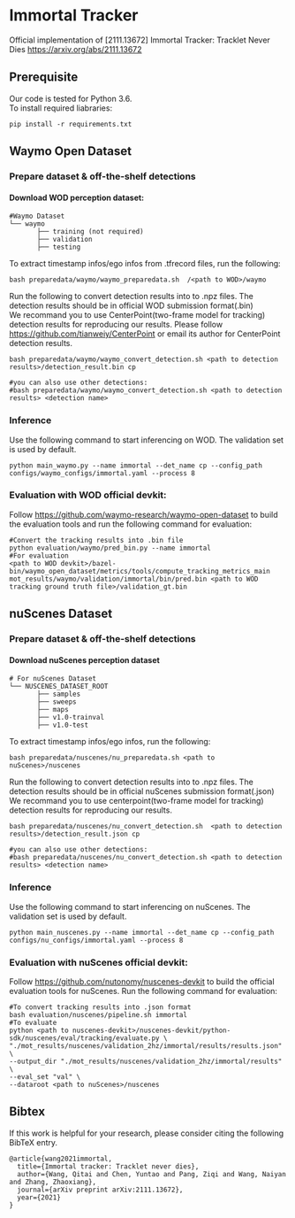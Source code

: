 # Immortal Tracker
Official implementation of [2111.13672] Immortal Tracker: Tracklet Never Dies https://arxiv.org/abs/2111.13672

## Prerequisite
Our code is tested for Python 3.6.\
To install required liabraries:
```
pip install -r requirements.txt
```

## Waymo Open Dataset
### Prepare dataset & off-the-shelf detections
#### Download WOD perception dataset:
```
#Waymo Dataset         
└── waymo
       ├── training (not required)  
       ├── validation   
       ├── testing 
```
To extract timestamp infos/ego infos from .tfrecord files, run the following:
```
bash preparedata/waymo/waymo_preparedata.sh  /<path to WOD>/waymo
```
Run the following to convert detection results into to .npz files. The detection results should be in official WOD submission format(.bin)  
We recommand you to use CenterPoint(two-frame model for tracking) detection results for reproducing our results. Please follow https://github.com/tianweiy/CenterPoint or email its author for CenterPoint detection results.
```
bash preparedata/waymo/waymo_convert_detection.sh <path to detection results>/detection_result.bin cp

#you can also use other detections:
#bash preparedata/waymo/waymo_convert_detection.sh <path to detection results> <detection name>
```


### Inference
Use the following command to start inferencing on WOD. The validation set is used by default.
```
python main_waymo.py --name immortal --det_name cp --config_path configs/waymo_configs/immortal.yaml --process 8
```

### Evaluation with WOD official devkit:
Follow https://github.com/waymo-research/waymo-open-dataset to build the evaluation tools and run the following command for evaluation:
```
#Convert the tracking results into .bin file
python evaluation/waymo/pred_bin.py --name immortal
#For evaluation
<path to WOD devkit>/bazel-bin/waymo_open_dataset/metrics/tools/compute_tracking_metrics_main mot_results/waymo/validation/immortal/bin/pred.bin <path to WOD tracking ground truth file>/validation_gt.bin
```



## nuScenes Dataset
### Prepare dataset & off-the-shelf detections
#### Download nuScenes perception dataset
```
# For nuScenes Dataset         
└── NUSCENES_DATASET_ROOT
       ├── samples       
       ├── sweeps       
       ├── maps         
       ├── v1.0-trainval 
       ├── v1.0-test
```
To extract timestamp infos/ego infos, run the following:

```
bash preparedata/nuscenes/nu_preparedata.sh <path to nuScenes>/nuscenes
```

Run the following to convert detection results into to .npz files. The detection results should be in official nuScenes submission format(.json)  
We recommand you to use centerpoint(two-frame model for tracking) detection results for reproducing our results.
```
bash preparedata/nuscenes/nu_convert_detection.sh  <path to detection results>/detection_result.json cp

#you can also use other detections:
#bash preparedata/nuscenes/nu_convert_detection.sh <path to detection results> <detection name>
```

### Inference
Use the following command to start inferencing on nuScenes. The validation set is used by default.
```
python main_nuscenes.py --name immortal --det_name cp --config_path configs/nu_configs/immortal.yaml --process 8
```

### Evaluation with nuScenes official devkit:
Follow https://github.com/nutonomy/nuscenes-devkit to build the official evaluation tools for nuScenes. Run the following command for evaluation:
```
#To convert tracking results into .json format
bash evaluation/nuscenes/pipeline.sh immortal
#To evaluate
python <path to nuscenes-devkit>/nuscenes-devkit/python-sdk/nuscenes/eval/tracking/evaluate.py \
"./mot_results/nuscenes/validation_2hz/immortal/results/results.json" \
--output_dir "./mot_results/nuscenes/validation_2hz/immortal/results" \
--eval_set "val" \
--dataroot <path to nuScenes>/nuscenes
```

## Bibtex

If this work is helpful for your research, please consider citing the following BibTeX entry.

```
@article{wang2021immortal,
  title={Immortal tracker: Tracklet never dies},
  author={Wang, Qitai and Chen, Yuntao and Pang, Ziqi and Wang, Naiyan and Zhang, Zhaoxiang},
  journal={arXiv preprint arXiv:2111.13672},
  year={2021}
}
```

